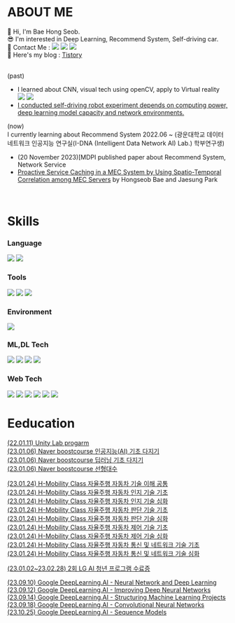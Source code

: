 <!--
**Bae-hong-seob/Bae-hong-seob** is a ✨ _special_ ✨ repository because its `README.md` (this file) appears on your GitHub profile.

Here are some ideas to get you started:

- 🔭 I’m currently working on ...
- 🌱 I’m currently learning ...
- 👯 I’m looking to collaborate on ...
- 🤔 I’m looking for help with ...
- 💬 Ask me about ...
- 📫 How to reach me: ...
- 😄 Pronouns: ...
- ⚡ Fun fact: ...
-->

# ABOUT ME

👋 Hi, I'm Bae Hong Seob.  <br>
😎 I'm interested in Deep Learning, Recommend System, Self-driving car.  <br>
📧 Contact Me : 
<a href="https://mail.google.com/mail/u/0/#inbox" target="_blank"><img src="https://img.shields.io/badge/Gmail-EA4335?style=flat&logo=Gmail&logoColor=white"/></a>
<a href="https://www.instagram.com/so_b_eee/" target="_blank"><img src="https://img.shields.io/badge/Instagram-E4405F?style=flat&logo=Instagram&logoColor=white"/></a>
<a href="https://www.facebook.com/profile.php?id=100006628810488" target="_blank"><img src="https://img.shields.io/badge/Facebook-1877F2?style=flat&logo=Facebook&logoColor=white"/></a> <br>
💁 Here's my blog : [Tistory](https://sobeee.tistory.com/)  <br>
<br>

(past)   
- I learned about CNN, visual tech using openCV, apply to Virtual reality <span>
    <img src="https://img.shields.io/badge/Unity-000000?style=flat-square&logo=Unity&logoColor=white"/>
    <img src="https://img.shields.io/badge/Unreal Engine-0E1128?style=flat-square&logo=Unreal Engine&logoColor=white"/>  </span>
- [I conducted self-driving robot experiment depends on computing power, deep learning model capacity and network environments.](https://github.com/Bae-hong-seob/Self-driving-robot)

(now)  
I currently learning about Recommend System
2022.06 ~ (광운대학교 데이터 네트워크 인공지능 연구실(I-DNA (Intelligent Data Network AI) Lab.) 학부연구생)
- (20 November 2023)[MDPI published paper about Recommend System, Network Service
- [Proactive Service Caching in a MEC System by Using Spatio-Temporal Correlation among MEC Servers](https://www.mdpi.com/2076-3417/13/22/12509#) by Hongseob Bae and Jaesung Park
<br>


# Skills

<!-- 
이모티콘 url & 코드 
https://simpleicons.org/
<img src="https://img.shields.io/badge/뱃지레이블-배경색?style=뱃지모양&logo=로고&logoColor=로고색상"/></a>
-->

### Language
<span> 
    <img src="https://img.shields.io/badge/python-000080?style=flat&logo=python&logoColor=white"/> 
    <img src="https://img.shields.io/badge/R-276DC3?style=flat&logo=R&logoColor=white"/> 
</span>

### Tools
<span> 
    <img src="https://img.shields.io/badge/Visual Studio Code-007ACC?style=flat&logo=Visual Studio Code&logoColor=white"/>
    <img src="https://img.shields.io/badge/Google Colab-F9AB00?style=flat&logo=Google Colab&logoColor=white"/>
    <img src="https://img.shields.io/badge/Jupyter-F37626?style=flat&logo=Jupyter&logoColor=white"/>
</span>

### Environment
<img src="https://img.shields.io/badge/Anaconda-44A833?style=flat&logo=Anaconda&logoColor=white"/> 

### ML,DL Tech  
<block>
  <span>
    <img src="https://img.shields.io/badge/Pytorch-EE4C2C?style=flat&logo=pytorch&logoColor=white"/> 
    <img src="https://img.shields.io/badge/TensorFlow-FF6F00?style=flat&logo=TensorFlow&logoColor=white"/> 
    <img src="https://img.shields.io/badge/openCV-5C3EE8?style=flat&logo=openCV&logoColor=white"/>
    <img src="https://img.shields.io/badge/scikit-learn-F7931E?style=flat&logo=scikit-learn&logoColor=white"/>
    <br> 
  </span>
</block>  
  
### Web Tech
<block>
  <span>
    <img src="https://img.shields.io/badge/HTML5-E34F26?style=flat-square&logo=HTML5&logoColor=white"/>
    <img src="https://img.shields.io/badge/CSS3-1572B6?style=flat-square&logo=CSS3&logoColor=white"/>
    <img src="https://img.shields.io/badge/JavaScript-F7DF1E?style=flat-square&logo=JavaScript&logoColor=white"/>
    <img src="https://img.shields.io/badge/React-61DAFB?style=flat-square&logo=React&logoColor=white"/>
    <img src="https://img.shields.io/badge/D3.js-F9A03C?style=flat-square&logo=D3.js&logoColor=white"/>
    <img src="https://img.shields.io/badge/Node.js-339933?style=flat-square&logo=Node.js&logoColor=white"/>
  </span>
</block>

<!-- 
### App Tech
<block>
  <span>
      <img src="https://img.shields.io/badge/Android-3DDC84?style=flat-square&logo=Android&logoColor=white"/>
      <img src="https://img.shields.io/badge/Android Studio-3DDC84?style=flat-square&logo=Android Studio&logoColor=white"/>
  </span>
</block>
-->


# Eeducation
[(22.01.11) Unity Lab progarm](https://github.com/Bae-hong-seob/Bae-hong-seob/blob/main/%EC%9C%A0%EB%8B%88%ED%8B%B0%20ALP%20%EC%88%98%EB%A3%8C%EC%A6%9D_%EB%B0%B0%ED%99%8D%EC%84%AD.pdf) <br>
[(23.01.06) Naver boostcourse 인공지능(AI) 기초 다지기](http://www.boostcourse.org/certificate/A20230106-163004?langCode=ko) <br>
[(23.01.06) Naver boostcourse 딥러닝 기초 다지기](http://www.boostcourse.org/certificate/A20230106-870530?langCode=ko) <br>
[(23.01.06) Naver boostcourse 선형대수](https://www.boostcourse.org/certificate/A20230106-710345) <br>
<!-- [(23.01.06) Naver boostcourse [부스트캠프 AI Tech 5기] Pre-Course](http://www.boostcourse.org/certificate/A20230106-917259?langCode=ko) <br> -->
[(23.01.24) H-Mobility Class 자율주행 자동차 기술 이해 공통](https://github.com/Bae-hong-seob/Bae-hong-seob/blob/main/H-Mobility%20Class%20%E1%84%8C%E1%85%A1%E1%84%8B%E1%85%B2%E1%86%AF%E1%84%8C%E1%85%AE%E1%84%92%E1%85%A2%E1%86%BC%20%E1%84%8C%E1%85%A1%E1%84%83%E1%85%A9%E1%86%BC%E1%84%8E%E1%85%A1%20%E1%84%80%E1%85%B5%E1%84%89%E1%85%AE%E1%86%AF%20%E1%84%8B%E1%85%B5%E1%84%92%E1%85%A2%20%E1%84%80%E1%85%A9%E1%86%BC%E1%84%90%E1%85%A9%E1%86%BC.pdf) <br>
[(23.01.24) H-Mobility Class 자율주행 자동차 인지 기술 기초](https://github.com/Bae-hong-seob/Bae-hong-seob/blob/main/H-Mobility%20Class%20%E1%84%8C%E1%85%A1%E1%84%8B%E1%85%B2%E1%86%AF%E1%84%8C%E1%85%AE%E1%84%92%E1%85%A2%E1%86%BC%20%E1%84%8C%E1%85%A1%E1%84%83%E1%85%A9%E1%86%BC%E1%84%8E%E1%85%A1%20%E1%84%8B%E1%85%B5%E1%86%AB%E1%84%8C%E1%85%B5%20%E1%84%80%E1%85%B5%E1%84%89%E1%85%AE%E1%86%AF%20%E1%84%80%E1%85%B5%E1%84%8E%E1%85%A9.pdf) <br>
[(23.01.24) H-Mobility Class 자율주행 자동차 인지 기술 심화](https://github.com/Bae-hong-seob/Bae-hong-seob/blob/main/H-Mobility%20Class%20%E1%84%8C%E1%85%A1%E1%84%8B%E1%85%B2%E1%86%AF%E1%84%8C%E1%85%AE%E1%84%92%E1%85%A2%E1%86%BC%20%E1%84%8C%E1%85%A1%E1%84%83%E1%85%A9%E1%86%BC%E1%84%8E%E1%85%A1%20%E1%84%8B%E1%85%B5%E1%86%AB%E1%84%8C%E1%85%B5%20%E1%84%80%E1%85%B5%E1%84%89%E1%85%AE%E1%86%AF%20%E1%84%89%E1%85%B5%E1%86%B7%E1%84%92%E1%85%AA.pdf) <br>
[(23.01.24) H-Mobility Class 자율주행 자동차 판단 기술 기초](https://github.com/Bae-hong-seob/Bae-hong-seob/blob/main/H-Mobility%20Class%20%E1%84%8C%E1%85%A1%E1%84%8B%E1%85%B2%E1%86%AF%E1%84%8C%E1%85%AE%E1%84%92%E1%85%A2%E1%86%BC%20%E1%84%8C%E1%85%A1%E1%84%83%E1%85%A9%E1%86%BC%E1%84%8E%E1%85%A1%20%E1%84%91%E1%85%A1%E1%86%AB%E1%84%83%E1%85%A1%E1%86%AB%20%E1%84%80%E1%85%B5%E1%84%89%E1%85%AE%E1%86%AF%20%E1%84%80%E1%85%B5%E1%84%8E%E1%85%A9.pdf) <br>
[(23.01.24) H-Mobility Class 자율주행 자동차 판단 기술 심화](https://github.com/Bae-hong-seob/Bae-hong-seob/blob/main/H-Mobility%20Class%20%E1%84%8C%E1%85%A1%E1%84%8B%E1%85%B2%E1%86%AF%E1%84%8C%E1%85%AE%E1%84%92%E1%85%A2%E1%86%BC%20%E1%84%8C%E1%85%A1%E1%84%83%E1%85%A9%E1%86%BC%E1%84%8E%E1%85%A1%20%E1%84%91%E1%85%A1%E1%86%AB%E1%84%83%E1%85%A1%E1%86%AB%20%E1%84%80%E1%85%B5%E1%84%89%E1%85%AE%E1%86%AF%20%E1%84%89%E1%85%B5%E1%86%B7%E1%84%92%E1%85%AA.pdf) <br>
[(23.01.24) H-Mobility Class 자율주행 자동차 제어 기술 기초](https://github.com/Bae-hong-seob/Bae-hong-seob/blob/main/H-Mobility%20Class%20%EC%9E%90%EC%9C%A8%EC%A3%BC%ED%96%89%20%EC%9E%90%EB%8F%99%EC%B0%A8%20%EC%A0%9C%EC%96%B4%20%EA%B8%B0%EC%B4%88.pdf) <br>
[(23.01.24) H-Mobility Class 자율주행 자동차 제어 기술 심화](https://github.com/Bae-hong-seob/Bae-hong-seob/blob/main/H-Mobility%20Class%20%EC%9E%90%EC%9C%A8%EC%A3%BC%ED%96%89%20%EC%9E%90%EB%8F%99%EC%B0%A8%20%EC%A0%9C%EC%96%B4%20%EC%8B%AC%ED%99%94.pdf) <br>
[(23.01.24) H-Mobility Class 자율주행 자동차 통신 및 네트워크 기술 기초](https://github.com/Bae-hong-seob/Bae-hong-seob/blob/main/H-Mobility%20Class%20%EC%9E%90%EC%9C%A8%EC%A3%BC%ED%96%89%20%EC%9E%90%EB%8F%99%EC%B0%A8%20%ED%86%B5%EC%8B%A0%20%EB%B0%8F%20%EB%84%A4%ED%8A%B8%EC%9B%8C%ED%81%AC%20%EA%B8%B0%EC%B4%88.pdf) <br>
[(23.01.24) H-Mobility Class 자율주행 자동차 통신 및 네트워크 기술 심화](https://github.com/Bae-hong-seob/Bae-hong-seob/blob/main/H-Mobility%20Class%20%EC%9E%90%EC%9C%A8%EC%A3%BC%ED%96%89%20%EC%9E%90%EB%8F%99%EC%B0%A8%20%ED%86%B5%EC%8B%A0%20%EB%B0%8F%20%EB%84%A4%ED%8A%B8%EC%9B%8C%ED%81%AC%20%EC%8B%AC%ED%99%94.pdf) <br>

[(23.01.02~23.02.28) 2회 LG AI 청년 프로그램 수료증](https://github.com/Bae-hong-seob/Bae-hong-seob/blob/main/2%E1%84%92%E1%85%AC%20LG%20AI%20%E1%84%8E%E1%85%A5%E1%86%BC%E1%84%82%E1%85%A7%E1%86%AB%20%E1%84%91%E1%85%B3%E1%84%85%E1%85%A9%E1%84%80%E1%85%B3%E1%84%85%E1%85%A2%E1%86%B7%20%E1%84%89%E1%85%AE%E1%84%85%E1%85%AD%E1%84%8C%E1%85%B3%E1%86%BC.pdf)

[(23.09.10) Google DeepLearning.AI - Neural Network and Deep Learning](https://github.com/Bae-hong-seob/Bae-hong-seob/blob/main/(Coursera)DeepLearning%20Course.pdf)  
[(23.09.12) Google DeepLearning.AI - Improving Deep Neural Networks](https://github.com/Bae-hong-seob/Bae-hong-seob/blob/main/(Coursera)Improving%20Deep%20Neural%20Networks%20.pdf)  
[(23.09.14) Google DeepLearning.AI - Structuring Machine Learning Projects](https://github.com/Bae-hong-seob/Bae-hong-seob/blob/main/(Coursera)Structuring%20Machine%20Learning%20Projects.pdf)  
[(23.09.18) Google DeepLearning.AI - Convolutional Neural Networks](https://github.com/Bae-hong-seob/Bae-hong-seob/blob/main/(Coursera)Convolutional%20Neural%20Networks.pdf)  
[(23.10.25) Google DeepLearning.AI - Sequence Models](https://github.com/Bae-hong-seob/Bae-hong-seob/blob/main/(Coursera)Sequence%20Models.pdf)  

<!-- ![sobeeee github stats](https://github-readme-stats.vercel.app/api?username=Bae-hong-seob&show_icons=true) -->
